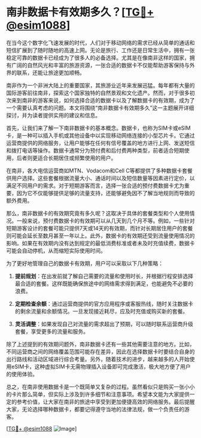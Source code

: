 # 南非数据卡有效期多久？[[TG💪+ @esim1088](https://t.me/s/esim1088)]

在当今这个数字化飞速发展的时代，人们对于移动网络的需求已经从简单的通话和短信扩展到了随时随地的高速上网。无论是旅行、工作还是日常生活中，拥有一张稳定可靠的数据卡已经成为了很多人的必备选择。尤其是在像南非这样的国家，拥有广阔的自然风光和丰富的旅游资源，一张合适的数据卡不仅能帮助游客保持与外界的联系，还能让旅途更加顺畅。

南非作为一个非洲大陆上的重要国家，其旅游业近年来发展迅猛。每年都有大量的国际游客前往南非，探索这个国家独特的自然景观和文化遗产。然而，对于很多初次来到南非的游客来说，如何选择合适的数据卡以及了解数据卡的有效期，成为了一个需要认真考虑的问题。本文将围绕“南非数据卡有效期多久”这一主题展开详细探讨，并为读者提供实用的建议和信息。

首先，让我们来了解一下南非数据卡的基本概念。数据卡，也称为SIM卡或eSIM卡，是一种可以插入手机或其他设备中以实现移动网络连接的小型芯片卡。它通过运营商提供的网络服务，让用户能够在任何有信号覆盖的地方进行上网、发送短信和拨打电话等操作。数据卡通常分为预付费和后付费两种类型，前者适合短期使用，后者则更适合长期居住或频繁使用的用户。

在南非，各大电信运营商如MTN、Vodacom和Cell C等都提供了多种数据卡套餐供用户选择。这些套餐根据流量大小、通话时间以及短信数量等因素进行定价，以满足不同用户的需求。对于短期游客而言，选择一张合适的预付费数据卡尤为重要，因为它不仅能够提供足够的流量支持，还能够避免因不了解当地规则而导致的额外费用。

那么，南非数据卡的有效期究竟有多久呢？这取决于具体的套餐类型和个人使用情况。一般来说，预付费数据卡的有效期可以从几天到几个月不等。例如，一些针对短期游客设计的套餐可能只提供7天或14天的有效期，而针对长期居住用户的套餐则可能会延长至数月甚至一年以上。此外，数据卡的有效期还受到流量使用情况的影响。如果在有效期内没有达到规定的最低消费标准或者未及时充值续费，数据卡可能会自动停机，从而缩短实际使用时间。

为了更好地管理自己的数据卡有效期，用户可以采取以下几种策略：

1. **提前规划**：在出发前就了解自己需要的流量和使用时长，并根据行程安排选择最合适的套餐。这样既能确保旅途中的网络需求得到满足，也能避免不必要的浪费。

2. **定期检查余额**：通过运营商提供的官方应用程序或客服热线，随时关注数据卡的剩余流量和余额情况。一旦发现接近耗尽，应及时充值或购买新的套餐。

3. **灵活调整**：如果发现自己对流量的需求超出了预期，可以随时联系运营商升级套餐，享受更多的流量和服务。

除了上述提到的有效期问题外，南非数据卡还有一些其他需要注意的地方。比如，不同运营商之间的网络覆盖范围可能存在差异，因此在选择数据卡时要结合自身的出行路线和活动区域进行综合考量。另外，随着技术的进步，越来越多的人开始使用eSIM卡，这种虚拟SIM卡无需物理插入设备即可完成激活，极大地方便了用户的使用体验。

总之，在南非使用数据卡是一个既简单又复杂的过程。虽然看似只是购买一张小小的卡片那么简单，但实际上涉及到许多细节和注意事项。希望本文能为大家提供一定的参考价值，让大家在南非的旅途中享受到更加便捷高效的网络服务。最后提醒大家，无论选择哪种数据卡，都要记得遵守当地的法律法规，做一个负责任的游客。

[[TG💪+ @esim1088](https://t.me/s/esim1088) ![Image](https://i.postimg.cc/4NQfJmqS/Snipaste-2025-05-13-00-14-12.png)]